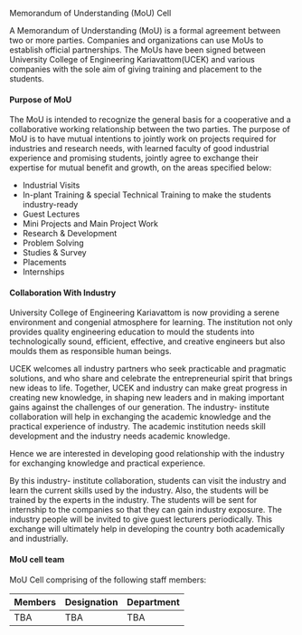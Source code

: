 Memorandum of Understanding (MoU) Cell

A Memorandum of Understanding (MoU) is a formal agreement between two or more parties. Companies and organizations can use MoUs to establish official partnerships. The MoUs have been signed between University College of Engineering Kariavattom(UCEK) and various companies with the sole aim of giving training and placement to the students.

#### Purpose of MoU

The MoU is intended to recognize the general basis for a cooperative and a collaborative working relationship between the two parties. The purpose of MoU is to have mutual intentions to jointly work on projects required for industries and research needs, with learned faculty of good industrial experience and promising students, jointly agree to exchange their expertise for mutual benefit and growth, on the areas specified below:

* Industrial Visits
* In-plant Training & special Technical Training to make the students industry-ready
* Guest Lectures
* Mini Projects and Main Project Work
* Research & Development
* Problem Solving
* Studies & Survey
* Placements
* Internships
  
#### Collaboration With Industry

University College of Engineering Kariavattom is now providing a serene environment and congenial atmosphere for learning. The institution not only provides quality engineering education to mould the students into technologically sound, efficient, effective, and creative engineers but also moulds them as responsible human beings.

UCEK welcomes all industry partners who seek practicable and pragmatic solutions, and who share and celebrate the entrepreneurial spirit that brings new ideas to life. Together, UCEK and industry can make great progress in creating new knowledge, in shaping new leaders and in making important gains against the challenges of our generation. The industry- institute collaboration will help in exchanging the academic knowledge and the practical experience of industry. The academic institution needs skill development and the industry needs academic knowledge.

Hence we are interested in developing good relationship with the industry for exchanging knowledge and practical experience.

By this industry- institute collaboration, students can visit the industry and learn the current skills used by the industry. Also, the students will be trained by the experts in the industry. The students will be sent for internship to the companies so that they can gain industry exposure. The industry people will be invited to give guest lecturers periodically. This exchange will ultimately help in developing the country both academically and industrially.

#### MoU cell team

MoU Cell comprising of the following staff members:   

| **Members** | **Designation** | **Department** |
| --- | --- | --- |
| TBA | TBA | TBA